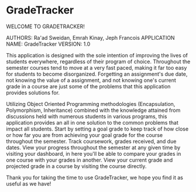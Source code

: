 # GradeTracker

WELCOME TO GRADETRACKER!

AUTHORS: Ra'ad Sweidan, Emrah Kinay, Jeph Francois
APPLICATION NAME: GradeTracker
VERSION: 1.0


This application is designed with the sole intention of improving the lives of students everywhere, regardless of their program of choice. 
Throughout the semester courses tend to move at a very fast paced, making it far too easy for students to become disorganized. Forgetting an
assignment's due date, not knowing the value of a assignment, and not knowing one's current grade in a course are just some
of the problems that this application provides solutions for.

Utilizing Object Oriented Programming methodologies (Encapsulation, Polymorphism, Inheritance) combined with the knowledge attained 
from discussions held with numerous students in various programs, this application provides an all in one solution to the common problems 
that impact all students. Start by setting a goal grade to keep track of how close or how far you are from achieving your goal grade for 
the course throughout the semester. Track coursework, grades received, and due dates. View your progress throughout the semester 
at any given time by visiting your dashboard, in here you'll be able to compare your grades in one course with your grades in another. 
View your current grade and projected grade in a course by visiting the course directly.  

Thank you for taking the time to use GradeTracker, we hope you find it as useful as we have!

